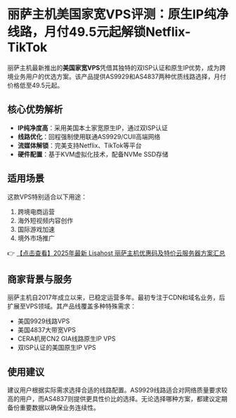 # 丽萨主机美国家宽VPS评测：原生IP纯净线路，月付49.5元起解锁Netflix-TikTok

丽萨主机最新推出的**美国家宽VPS**凭借其独特的双ISP认证和原生IP优势，成为跨境业务用户的优选方案。该产品提供AS9929和AS4837两种优质线路选择，月付价格低至49.5元起。

## 核心优势解析

- **IP纯净度高**：采用美国本土家宽原生IP，通过双ISP认证
- **线路优化**：回程强制使用联通AS9929/CUII高端网络
- **流媒体解锁**：完美支持Netflix、TikTok等平台
- **硬件配置**：基于KVM虚拟化技术，配备NVMe SSD存储

## 适用场景

这款VPS特别适合以下用途：
1. 跨境电商运营
2. 海外短视频内容创作
3. 国际游戏加速
4. 境外市场推广

👉 [【点击查看】2025年最新 Lisahost 丽萨主机优惠码及特价云服务器方案汇总](https://bit.ly/lisazhuji)

## 商家背景与服务

丽萨主机自2017年成立以来，已稳定运营多年。最初专注于CDN和域名业务，后扩展至VPS领域。其产品线覆盖多种特殊需求：

- 美国9929线路VPS
- 美国4837大带宽VPS
- CERA机房CN2 GIA线路原生IP VPS
- 双ISP认证的美国原生IP VPS

## 使用建议

建议用户根据实际需求选择合适的线路配置。AS9929线路适合对网络质量要求较高的用户，而AS4837则提供更具性价比的选择。无论选择哪种方案，都建议定期备份重要数据以确保业务连续性。